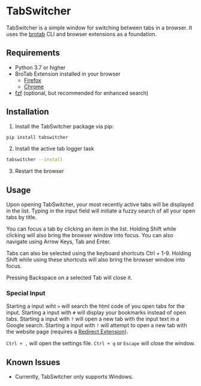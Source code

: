 # TabSwitcher

TabSwitcher is a simple window for switching between tabs in a browser. It uses the [brotab](https://github.com/balta2ar/brotab) CLI and browser extensions as a foundation.

## Requirements

- Python 3.7 or higher
- BroTab Extension installed in your browser
  - [Firefox](https://addons.mozilla.org/de/firefox/addon/brotab/)
  - [Chrome](https://chromewebstore.google.com/detail/brotab/mhpeahbikehnfkfnmopaigggliclhmnc)
- [fzf](https://github.com/junegunn/fzf) (optional, but recommended for enhanced search)

## Installation

1. Install the TabSwitcher package via pip:

```bash
pip install tabswitcher
```

2. Install the active tab logger task

```bash
tabswitcher --install
```

3. Restart the browser

## Usage

Upon opening TabSwitcher, your most recently active tabs will be displayed in the list.
Typing in the input field will initiate a fuzzy search of all your open tabs by title.

You can focus a tab by clicking an item in the list.
Holding Shift while clicking will also bring the browser window into focus.
You can also navigate using Arrow Keys, Tab and Enter.

Tabs can also be selected using the keyboard shortcuts Ctrl + 1-9.
Holding Shift while using these shortcuts will also bring the browser window into focus.

Pressing Backspace on a selected Tab will close it.

### Special Input

Starting a input wiht `>` will search the html code of you open tabs for the input.
Starting a input with `#` will display your bookmarks instead of open tabs.
Starting a input with `?` will open a new tab with the input text in a Google search.
Starting a input with `!` will attempt to open a new tab with the website page (requires a [Redirect Extension](https://addons.mozilla.org/de/firefox/addon/skip-redirect/)).

`Ctrl + ,` will open the settings file.
`Ctrl + q` or `Escape` will close the window.

## Known Issues

- Currently, TabSwitcher only supports Windows.
